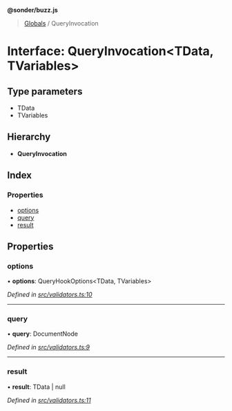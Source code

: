 **@sonder/buzz.js**

> [Globals](../README.md) / QueryInvocation

# Interface: QueryInvocation\<**TData, TVariables**>

## Type parameters

- TData
- TVariables

## Hierarchy

- **QueryInvocation**

## Index

### Properties

- [options](queryinvocation.md#options)
- [query](queryinvocation.md#query)
- [result](queryinvocation.md#result)

## Properties

### options

• **options**: QueryHookOptions\<TData, TVariables>

_Defined in [src/validators.ts:10](https://github.com/Flatbook/buzz.js/blob/3986c39/src/validators.ts#L10)_

---

### query

• **query**: DocumentNode

_Defined in [src/validators.ts:9](https://github.com/Flatbook/buzz.js/blob/3986c39/src/validators.ts#L9)_

---

### result

• **result**: TData \| null

_Defined in [src/validators.ts:11](https://github.com/Flatbook/buzz.js/blob/3986c39/src/validators.ts#L11)_
